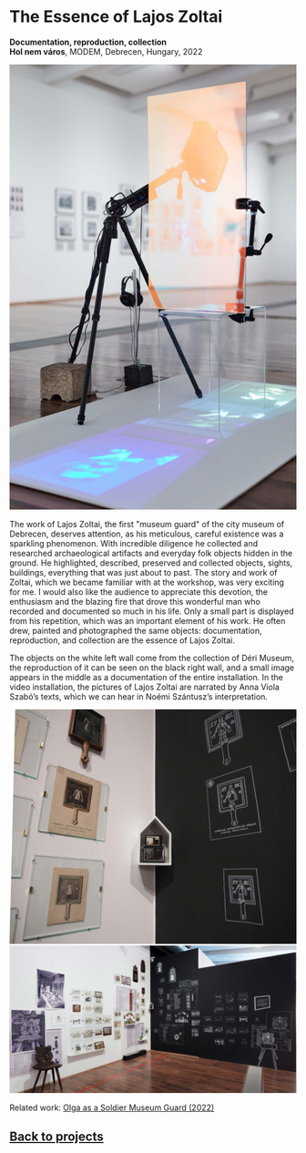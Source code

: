 <!-- {
    "img": "zoltai-2022/zoltai02.jpg",
    "title": "The Essence of Lajos Zoltai (2022)",
    "desc": "Documentation, reproduction, collection"
} -->

# The Essence of Lajos Zoltai
**Documentation, reproduction, collection**  
**Hol nem város**, MODEM, Debrecen, Hungary, 2022

![_parallax(side)](zoltai-2022/zoltai03.jpg)

The work of Lajos Zoltai, the first "museum guard" of the city museum of Debrecen, deserves attention, as his meticulous, careful existence was a sparkling phenomenon. With incredible diligence he collected and researched archaeological artifacts and everyday folk objects hidden in the ground. He highlighted, described, preserved and collected objects, sights, buildings, everything that was just about to past. The story and work of Zoltai, which we became familiar with at the workshop, was very exciting for me. I would also like the audience to appreciate this devotion, the enthusiasm and the blazing fire that drove this wonderful man who recorded and documented so much in his life. Only a small part is displayed from his repetition, which was an important element of his work. He often drew, painted and photographed the same objects: documentation, reproduction, and collection are the essence of Lajos Zoltai. 

The objects on the white left wall come from the collection of Déri Museum, the reproduction of it can be seen on the black right wall, and a small image appears in the middle as a documentation of the entire installation. In the video installation, the pictures of Lajos Zoltai are narrated by Anna Viola Szabó’s texts, which we can hear in Noémi Szántusz’s interpretation.

![_expand](zoltai-2022/zoltai_01.jpg)
![_full](zoltai-2022/zoltai02.jpg)

Related work: [Olga as a Soldier Museum Guard (2022)](/c/projects/olga_as_a_soldier_museum_guard-2022)

## [Back to projects](/c/projects)
